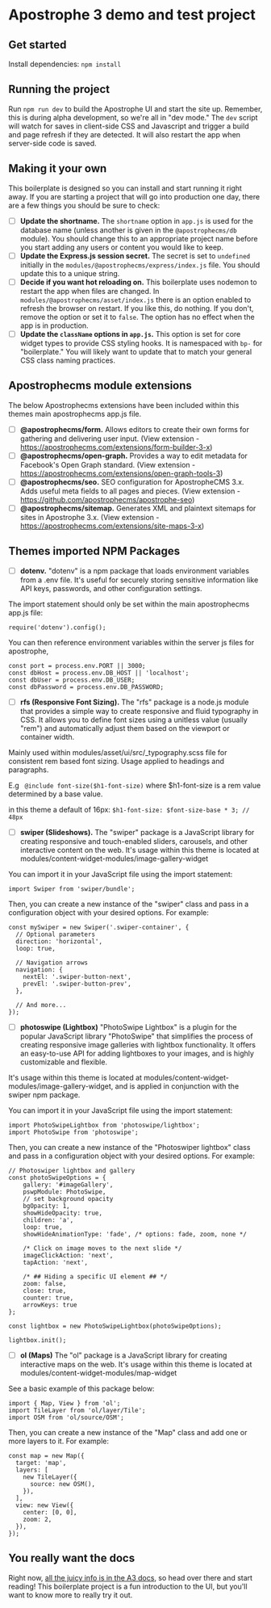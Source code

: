 # Apostrophe 3 demo and test project

## Get started

Install dependencies: `npm install`

## Running the project

Run `npm run dev` to build the Apostrophe UI and start the site up. Remember, this is during alpha development, so we're all in "dev mode." The `dev` script will watch for saves in client-side CSS and Javascript and trigger a build and page refresh if they are detected. It will also restart the app when server-side code is saved.

## Making it your own

This boilerplate is designed so you can install and start running it right away. If you are starting a project that will go into production one day, there are a few things you should be sure to check:

- [ ] **Update the shortname.** The `shortname` option in `app.js` is used for the database name (unless another is given in the `@apostrophecms/db` module). You should change this to an appropriate project name before you start adding any users or content you would like to keep.
- [ ] **Update the Express.js session secret.** The secret is set to `undefined` initially in the `modules/@apostrophecms/express/index.js` file. You should update this to a unique string.
- [ ] **Decide if you want hot reloading on.** This boilerplate uses nodemon to restart the app when files are changed. In `modules/@apostrophecms/asset/index.js` there is an option enabled to refresh the browser on restart. If you like this, do nothing. If you don't, remove the option or set it to `false`. The option has no effect when the app is in production.
- [ ] **Update the `className` options in `app.js`.** This option is set for core widget types to provide CSS styling hooks. It is namespaced with `bp-` for "boilerplate." You will likely want to update that to match your general CSS class naming practices.

## Apostrophecms module extensions
The below Apostrophecms extensions have been included within this themes main apostrophecms app.js file.

- [ ] **@apostrophecms/form.** Allows editors to create their own forms for gathering and delivering user input.
(View extension - https://apostrophecms.com/extensions/form-builder-3-x) 
- [ ] **@apostrophecms/open-graph.** Provides a way to edit metadata for Facebook's Open Graph standard.
(View extension - https://apostrophecms.com/extensions/open-graph-tools-3) 
- [ ] **@apostrophecms/seo.** SEO configuration for ApostropheCMS 3.x. Adds useful meta fields to all pages and pieces.
(View extension - https://github.com/apostrophecms/apostrophe-seo)
- [ ] **@apostrophecms/sitemap.** Generates XML and plaintext sitemaps for sites in Apostrophe 3.x.
(View extension - https://apostrophecms.com/extensions/site-maps-3-x)

## Themes imported NPM Packages
- [ ] **dotenv.** "dotenv" is a npm package that loads environment variables from a .env file. It's useful for securely storing sensitive information like API keys, passwords, and other configuration settings.

The import statement should only be set within the main apostrophecms app.js file:
```
require('dotenv').config();

```
You can then reference environment variables within the server js files for apostrophe,

```
const port = process.env.PORT || 3000;
const dbHost = process.env.DB_HOST || 'localhost';
const dbUser = process.env.DB_USER;
const dbPassword = process.env.DB_PASSWORD;
```
- [ ] **rfs (Responsive Font Sizing).** The "rfs" package is a node.js module that provides a simple way to create responsive and fluid typography in CSS. It allows you to define font sizes using a unitless value (usually "rem") and automatically adjust them based on the viewport or container width. 

Mainly used within modules/asset/ui/src/_typography.scss file for consistent rem based font sizing. Usage applied to headings and paragraphs.

E.g ``` @include font-size($h1-font-size)```
where $h1-font-size is a rem value determined by a base value.

in this theme a default of 16px: ```$h1-font-size: $font-size-base * 3; // 48px```

- [ ] **swiper (Slideshows).** The "swiper" package is a JavaScript library for creating responsive and touch-enabled sliders, carousels, and other interactive content on the web. It's usage within this theme is located at modules/content-widget-modules/image-gallery-widget

You can import it in your JavaScript file using the import statement:
```
import Swiper from 'swiper/bundle';
```
Then, you can create a new instance of the "swiper" class and pass in a configuration object with your desired options. For example:
```
const mySwiper = new Swiper('.swiper-container', {
  // Optional parameters
  direction: 'horizontal',
  loop: true,

  // Navigation arrows
  navigation: {
    nextEl: '.swiper-button-next',
    prevEl: '.swiper-button-prev',
  },

  // And more...
});
```
- [ ] **photoswipe (Lightbox)** "PhotoSwipe Lightbox" is a plugin for the popular JavaScript library "PhotoSwipe" that simplifies the process of creating responsive image galleries with lightbox functionality. It offers an easy-to-use API for adding lightboxes to your images, and is highly customizable and flexible.

It's usage within this theme is located at modules/content-widget-modules/image-gallery-widget, and is applied in conjunction with the swiper npm package.

You can import it in your JavaScript file using the import statement:

```
import PhotoSwipeLightbox from 'photoswipe/lightbox';
import PhotoSwipe from 'photoswipe';
```
Then, you can create a new instance of the "Photoswiper lightbox" class and pass in a configuration object with your desired options. For example:
```
// Photoswiper lightbox and gallery
const photoSwipeOptions = {
    gallery: '#imageGallery',
    pswpModule: PhotoSwipe,
    // set background opacity
    bgOpacity: 1,
    showHideOpacity: true,
    children: 'a',
    loop: true,
    showHideAnimationType: 'fade', /* options: fade, zoom, none */
    
    /* Click on image moves to the next slide */
    imageClickAction: 'next',
    tapAction: 'next',
    
    /* ## Hiding a specific UI element ## */
    zoom: false,
    close: true,
    counter: true,
    arrowKeys: true
};

const lightbox = new PhotoSwipeLightbox(photoSwipeOptions);

lightbox.init();
```
- [ ] **ol (Maps)** The "ol" package is a JavaScript library for creating interactive maps on the web. It's usage within this theme is located at modules/content-widget-modules/map-widget

See a basic example of this package below:
```
import { Map, View } from 'ol';
import TileLayer from 'ol/layer/Tile';
import OSM from 'ol/source/OSM';
```
Then, you can create a new instance of the "Map" class and add one or more layers to it. For example:
```
const map = new Map({
  target: 'map',
  layers: [
    new TileLayer({
      source: new OSM(),
    }),
  ],
  view: new View({
    center: [0, 0],
    zoom: 2,
  }),
});
```
## You really want the docs

Right now, [all the juicy info is in the A3 docs](https://a3.docs.apostrophecms.org), so head over there and start reading! This boilerplate project is a fun introduction to the UI, but you'll want to know more to really try it out.

